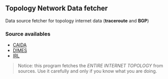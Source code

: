 ## Topology Network Data fetcher 

Data source fetcher for topology internet data (**traceroute** and **BGP**)

### Source availables
* [CAIDA](http://www.caida.org/data/active/ipv4_routed_topology_aslinks_dataset.xml)
* [DIMES](http://www.netdimes.org/DIMESControlCenter/MonthlyData.jsp)
* [IRL](http://irl.cs.ucla.edu/topology/)


> Notice: this program fetches the *ENTIRE INTERNET TOPOLOGY* from sources. Use it carefully and only if you know what you are doing.
